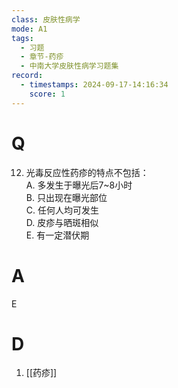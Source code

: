 ```yaml
---
class: 皮肤性病学
mode: A1
tags:
  - 习题
  - 章节-药疹
  - 中南大学皮肤性病学习题集
record:
  - timestamps: 2024-09-17-14:16:34
    score: 1
---
```


# Q
12. 光毒反应性药疹的特点不包括：  
A. 多发生于曝光后7~8小时  
B. 只出现在曝光部位  
C. 任何人均可发生  
D. 皮疹与晒斑相似  
E. 有一定潜伏期  

# A
E
# D
1. [[药疹]]